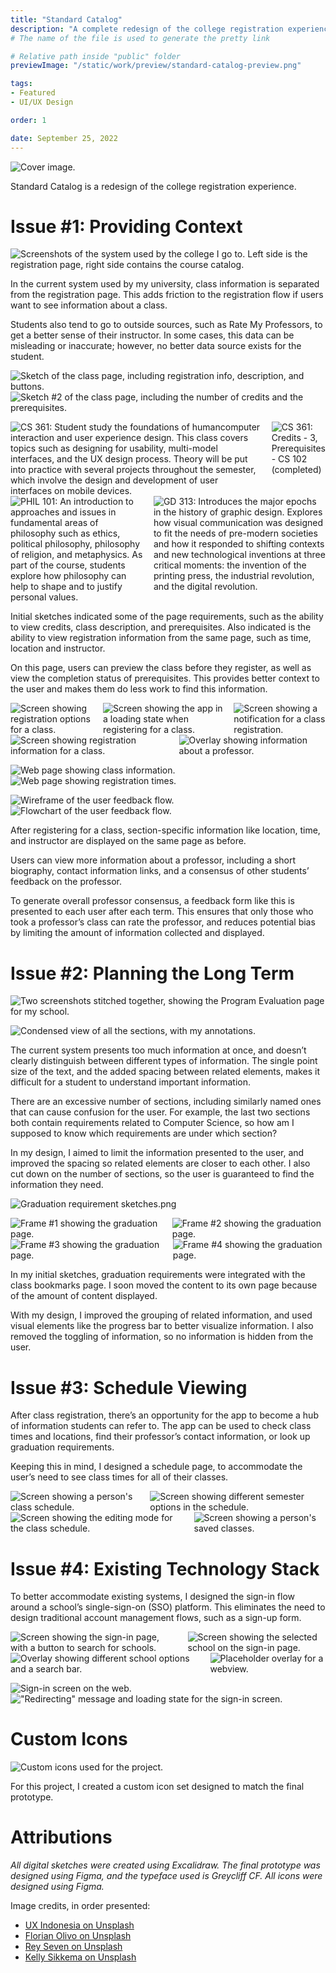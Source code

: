 ```yaml
---
title: "Standard Catalog"
description: "A complete redesign of the college registration experience."
# The name of the file is used to generate the pretty link

# Relative path inside "public" folder
previewImage: "/static/work/preview/standard-catalog-preview.png"

tags:
- Featured
- UI/UX Design

order: 1

date: September 25, 2022
---
```


![Cover image.](/static/work/standard-catalog/title.png)

Standard Catalog is a redesign of the college registration experience.

# Issue #1: Providing Context

![Screenshots of the system used by the college I go to. Left side is the registration page, right side contains the course catalog.](/static/work/standard-catalog/old-design.png)

In the current system used by my university, class information is separated from the registration page. This adds friction to the registration flow if users want to see information about a class.

Students also tend to go to outside sources, such as Rate My Professors, to get a better sense of their instructor. In some cases, this data can be misleading or inaccurate; however, no better data source exists for the student.

![Sketch of the class page, including registration info, description, and buttons.](/static/work/standard-catalog/class-page-sketches-1.png)
![Sketch #2 of the class page, including the number of credits and the prerequisites.](/static/work/standard-catalog/class-page-sketches-2.png)

<div class="collapseOnMobile" style="
  width: 100%; display: flex; flex-direction: row; align-items: flex-start; gap: 16px
">
  <img alt="CS 361: Student study the foundations of humancomputer interaction and user experience design. This class covers topics such as designing for usability, multi-model interfaces, and the UX design process. Theory will be put into practice with several projects throughout the semester, which involve the design and development of user interfaces on mobile devices." src="/static/work/standard-catalog/class-page-1.png">
  <img alt="CS 361: Credits - 3, Prerequisites - CS 102 (completed)" src="/static/work/standard-catalog/class-page-prerequisites.png">
</div>

<div class="collapseOnMobile" style="
  width: 100%; display: flex; flex-direction: row; align-items: flex-start; gap: 16px
">
  <img alt="PHIL 101: An introduction to approaches and issues in fundamental areas of philosophy such as ethics, political philosophy, philosophy of religion, and metaphysics. As part of the course, students explore how philosophy can help to shape and to justify personal values." src="/static/work/standard-catalog/class-page-3.png">
  <img alt="GD 313: Introduces the major epochs in the history of graphic design. Explores how visual communication was designed to fit the needs of pre-modern societies and how it responded to shifting contexts and new technological inventions at three critical moments: the invention of the printing press, the industrial revolution, and the digital revolution." src="/static/work/standard-catalog/class-page-4.png">
</div>

Initial sketches indicated some of the page requirements, such as the ability to view credits, class description, and prerequisites. Also indicated is the ability to view registration information from the same page, such as time, location and instructor.

On this page, users can preview the class before they register, as well as view the completion status of prerequisites. This provides better context to the user and makes them do less work to find this information.

<div class="collapseOnMobile" style="
  width: 100%; display: flex; flex-direction: row; align-items: flex-start; gap: 16px
">
  <img alt="Screen showing registration options for a class." src="/static/work/standard-catalog/class-page-registration-flow-1.png">
  <img alt="Screen showing the app in a loading state when registering for a class." src="/static/work/standard-catalog/class-page-registration-flow-2.png">
  <img alt="Screen showing a notification for a class registration." src="/static/work/standard-catalog/class-page-registration-flow-3.png">
</div>

<div class="collapseOnMobile" style="
  width: 100%; display: flex; flex-direction: row; align-items: flex-start; gap: 16px
">
  <img alt="Screen showing registration information for a class." src="/static/work/standard-catalog/class-page-professor-1.png">
  <img alt="Overlay showing information about a professor." src="/static/work/standard-catalog/class-page-professor-2.png">
</div>

![Web page showing class information.](/static/work/standard-catalog/class-information-web-2.png)
![Web page showing registration times.](/static/work/standard-catalog/class-information-web-1.png)

![Wireframe of the user feedback flow.](/static/work/standard-catalog/user-feedback-flow-1.png)
![Flowchart of the user feedback flow.](/static/work/standard-catalog/user-feedback-flow-2.png)

After registering for a class, section-specific information like location, time, and instructor are displayed on the same page as before.

Users can view more information about a professor, including a short biography, contact information links, and a consensus of other students’ feedback on the professor.

To generate overall professor consensus, a feedback form like this is presented to each user after each term. This ensures that only those who took a professor’s class can rate the professor, and reduces potential bias by limiting the amount of information collected and displayed.

# Issue #2: Planning the Long Term

![Two screenshots stitched together, showing the Program Evaluation page for my school.](/static/work/standard-catalog/old-design-program-eval.png)

![Condensed view of all the sections, with my annotations.](/static/work/standard-catalog/IMG_C7FDFAAEDC83-1.jpeg)

The current system presents too much information at once, and doesn’t clearly distinguish between different types of information. The single point size of the text, and the added spacing between related elements, makes it difficult for a student to understand important information.

There are an excessive number of sections, including similarly named ones that can cause confusion for the user. For example, the last two sections both contain requirements related to Computer Science, so how am I supposed to know which requirements are under which section?

In my design, I aimed to limit the information presented to the user, and improved the spacing so related elements are closer to each other. I also cut down on the number of sections, so the user is guaranteed to find the information they need.

![Graduation requirement sketches.png](/static/work/standard-catalog/graduation-requirement-sketches.png)

<div class="collapseOnMobile" style="
  width: 100%; display: flex; flex-direction: row; align-items: flex-start; gap: 16px
">
  <img alt="Frame #1 showing the graduation page." src="/static/work/standard-catalog/graduation-1.png">
  <img alt="Frame #2 showing the graduation page." src="/static/work/standard-catalog/graduation-2.png">
</div>

<div class="collapseOnMobile" style="
  width: 100%; display: flex; flex-direction: row; align-items: flex-start; gap: 16px
">
  <img alt="Frame #3 showing the graduation page." src="/static/work/standard-catalog/graduation-3.png">
  <img alt="Frame #4 showing the graduation page." src="/static/work/standard-catalog/graduation-4.png">
</div>

In my initial sketches, graduation requirements were integrated with the class bookmarks page. I soon moved the content to its own page because of the amount of content displayed.

With my design, I improved the grouping of related information, and used visual elements like the progress bar to better visualize information. I also removed the toggling of information, so no information is hidden from the user.

# Issue #3: Schedule Viewing

After class registration, there’s an opportunity for the app to become a hub of information students can refer to. The app can be used to check class times and locations, find their professor’s contact information, or look up graduation requirements.

Keeping this in mind, I designed a schedule page, to accommodate the user’s need to see class times for all of their classes.

<div class="collapseOnMobile" style="
  width: 100%; display: flex; flex-direction: row; align-items: flex-start; gap: 16px
">
	<img alt="Screen showing a person's class schedule." src="/static/work/standard-catalog/schedule-page-flow-1.png">
	<img alt="Screen showing different semester options in the schedule." src="/static/work/standard-catalog/schedule-page-flow-2.png">
</div>

<div class="collapseOnMobile" style="
  width: 100%; display: flex; flex-direction: row; align-items: flex-start; gap: 16px
">
	<img alt="Screen showing the editing mode for the class schedule." src="/static/work/standard-catalog/schedule-page-flow-3.png">
	<img alt="Screen showing a person's saved classes." src="/static/work/standard-catalog/schedule-page-flow-4.png">
</div>

# Issue #4: Existing Technology Stack

To better accommodate existing systems, I designed the sign-in flow around a school’s single-sign-on (SSO) platform. This eliminates the need to design traditional account management flows, such as a sign-up form.

<div class="collapseOnMobile" style="
  width: 100%; display: flex; flex-direction: row; align-items: flex-start; gap: 16px
">
	<img alt="Screen showing the sign-in page, with a button to search for schools." src="/static/work/standard-catalog/login-flow-mobile-1.png">
	<img alt="Screen showing the selected school on the sign-in page." src="/static/work/standard-catalog/login-flow-mobile-3.png">
</div>

<div class="collapseOnMobile" style="
  width: 100%; display: flex; flex-direction: row; align-items: flex-start; gap: 16px
">
	<img alt="Overlay showing different school options and a search bar." src="/static/work/standard-catalog/login-flow-mobile-2.png">
	<img alt="Placeholder overlay for a webview." src="/static/work/standard-catalog/login-flow-mobile-4.png">
</div>

![Sign-in screen on the web.](/static/work/standard-catalog/authentication-web-1.png)
!["Redirecting" message and loading state for the sign-in screen.](/static/work/standard-catalog/authentication-web-2.png)

# Custom Icons

![Custom icons used for the project.](/static/work/standard-catalog/custom-icons.png)

For this project, I created a custom icon set designed to match the final prototype.

# Attributions

*All digital sketches were created using Excalidraw. The final prototype was designed using Figma, and the typeface used is Greycliff CF. All icons were designed using Figma.*

Image credits, in order presented:
- [UX Indonesia on Unsplash](https://unsplash.com/photos/qC2n6RQU4Vw)
- [Florian Olivo on Unsplash](https://unsplash.com/photos/4hbJ-eymZ1o)
- [Rey Seven on Unsplash](https://unsplash.com/photos/_nm_mZ4Cs2I)
- [Kelly Sikkema on Unsplash](https://unsplash.com/photos/IkHwu5xLXxs)
